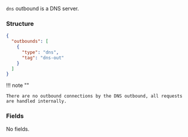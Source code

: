 `dns` outbound is a DNS server.

### Structure

```json
{
  "outbounds": [
    {
      "type": "dns",
      "tag": "dns-out"
    }
  ]
}
```

!!! note ""

    There are no outbound connections by the DNS outbound, all requests are handled internally.

### Fields

No fields.